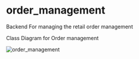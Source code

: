 ﻿# order_management
Backend For managing the retail order management

Class Diagram for Order management

![order_management](https://user-images.githubusercontent.com/40565769/191304460-da19fe18-0847-44f1-a3fe-24d0b35dd463.png)
